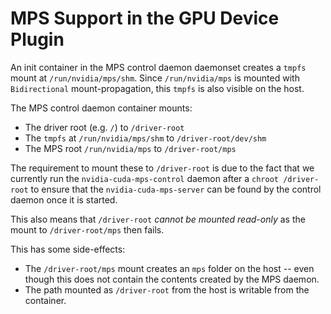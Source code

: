 # MPS Support in the GPU Device Plugin


An init container in the MPS control daemon daemonset creates a `tmpfs` mount at
`/run/nvidia/mps/shm`. Since `/run/nvidia/mps` is mounted with `Bidirectional` mount-propagation,
this `tmpfs` is also visible on the host.

The MPS control daemon container mounts:
* The driver root (e.g. `/`) to `/driver-root`
* The `tmpfs` at `/run/nvidia/mps/shm` to `/driver-root/dev/shm`
* The MPS root `/run/nvidia/mps` to `/driver-root/mps`

The requirement to mount these to `/driver-root` is due to the fact that we currently
run the `nvidia-cuda-mps-control` daemon after a `chroot /driver-root` to ensure that
the `nvidia-cuda-mps-server` can be found by the control daemon once it is started.

This also means that `/driver-root` *cannot be mounted read-only* as the mount
to `/driver-root/mps` then fails.

This has some side-effects:
* The `/driver-root/mps` mount creates an `mps` folder on the host -- even though this does not contain the contents created by the MPS daemon.
* The path mounted as `/driver-root` from the host is writable from the container.